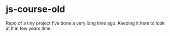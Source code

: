 # js-course-old

Repo of a tiny project I've done a very long time ago. Keeping it here to look at it in few years time.
